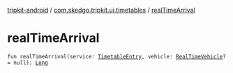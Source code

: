 [tripkit-android](../index.md) / [com.skedgo.tripkit.ui.timetables](index.md) / [realTimeArrival](./real-time-arrival.md)

# realTimeArrival

`fun realTimeArrival(service: `[`TimetableEntry`](../com.skedgo.tripkit.ui.model/-timetable-entry/index.md)`, vehicle: `[`RealTimeVehicle`](../com.skedgo.tripkit.routing/-real-time-vehicle/index.md)`? = null): `[`Long`](https://kotlinlang.org/api/latest/jvm/stdlib/kotlin/-long/index.html)